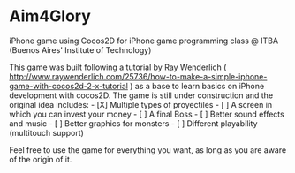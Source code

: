 Aim4Glory
=============
iPhone game using Cocos2D for iPhone game programming class @ ITBA (Buenos Aires' Institute of Technology)

This game was built following a tutorial by Ray Wenderlich ( http://www.raywenderlich.com/25736/how-to-make-a-simple-iphone-game-with-cocos2d-2-x-tutorial ) as a base to learn basics on iPhone development with cocos2D.
The game is still under construction and the original idea includes:
	- [X] Multiple types of proyectiles
	- [ ] A screen in which you can invest your money
	- [ ] A final Boss
	- [ ] Better sound effects and music
	- [ ] Better graphics for monsters
	- [ ] Different playability (multitouch support)

Feel free to use the game for everything you want, as long as you are aware of the origin of it.
